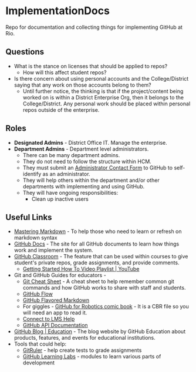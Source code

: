 # ImplementationDocs
Repo for documentation and collecting things for implementing GitHub at Rio.

## Questions
* What is the stance on licenses that should be applied to repos?
  * How will this affect student repos?
* Is there concern about using personal accounts and the College/District saying that any work on those accounts belong to them?
  * Until further notice, the thinking is that if the project/content being worked on is within a District Enterprise Org, then it belongs to the College/District. Any personal work should be placed within personal repos outside of the enterprise.

## Roles
* **Designated Admins** - District Office IT. Manage the enterprise.
* **Department Admins** - Department level administrators. 
  * There can be many department admins.
  * They do not need to follow the structure within HCM.
  * They must submit an [Administrator Contact Form](https://airtable.com/shrqHkJkfGPgo4Q7J) to GitHub to self-identify as an administrator. 
  * They will help others within the department and/or other departments with implementing and using GitHub.
  * They will have ongoing responsibilities:
    * Clean up inactive users

## Useful Links
* [Mastering Markdown](https://guides.github.com/features/mastering-markdown/) - To help those who need to learn or refresh on markdown syntax
* [GitHub Docs](https://docs.github.com/en) - The site for all GitHub documents to learn how things work and implement the system.
* [GitHub Classroom](https://classroom.github.com/) - The feature that can be used within courses to give student's private repos, grade assignments, and provide comments.
  * [Getting Started How To Video Playlist | YouTube](https://www.youtube.com/playlist?list=PLIRjfNq867bewk3ZGV6Z7a16YDNRCpK3u)
* Git and GitHub Guides for educators - 
  * [Git Cheat Sheet](https://training.github.com/downloads/github-git-cheat-sheet.pdf) - A cheat sheet to help remember common git commands and how GitHub works to share with staff and students.
  * [GitHub Flow](https://enterprise.github.com/downloads/en/github-flow-cheatsheet.pdf)
  * [GitHub Flavored Markdown](https://enterprise.github.com/downloads/en/markdown-cheatsheet.pdf)
  * For giggles - [GitHub for Robotics comic book](https://aws1.discourse-cdn.com/standard17/uploads/github/original/2X/1/175452fc42e0a4e34b0dd52d4c923ab47fd1619f.cbr) - It is a CBR file so you will need an app to read it.
  * [Connect to LMS Help](https://classroom.github.com/help/connect-to-lms)
  * [GitHub API Documentation](https://github.com/education/classroom/tree/master/app/controllers/api)
* [GitHub Blog | Education](https://github.blog/category/community/education/) - The blog website by GitHub Education about products, features, and events for educational institutions.
* Tools that could help:
  * [GitRuler](https://rcraggs.github.io/gitruler-home/) - help create tests to grade assignments
  * [GitHub Learning Labs](https://lab.github.com/) - modules to learn various parts of development

